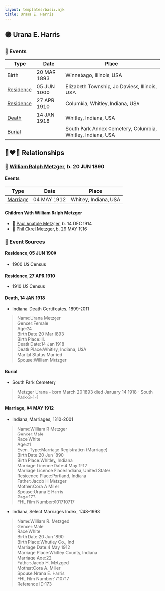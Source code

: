 ```yaml
---
layout: templates/basic.njk
title: Urana E. Harris
---
```

## 🟣 Urana E. Harris

### 📆 Events

Type | Date | Place
------ | ------ | ------
Birth | 20 MAR 1893 | Winnebago, Illinois, USA
[Residence](#event-21bd117b-ade1-4e74-85ec-27ef947b28bf) | 05 JUN 1900 | Elizabeth Township, Jo Daviess, Illinois, USA
[Residence](#event-2cdf8132-b676-4f32-a591-1960157b87e6) | 27 APR 1910 | Columbia, Whitley, Indiana, USA
[Death](#event-4c71f07a-94d9-41f7-8e65-e5d46565fb33) | 14 JAN 1918 | Whitley, Indiana, USA
[Burial](#event-edaa7611-32e9-4ebb-bd61-1c91d72587f3) |  | South Park Annex Cemetery, Columbia, Whitley, Indiana, USA

## 👩‍❤️‍👨 Relationships

### 🔵 [William Ralph Metzger](/people/6/66898263), b. 20 JUN 1890

#### Events

Type | Date | Place
------ | ------ | ------
[Marriage](#event-92044b06-6c93-446c-b3b3-63ce1244df0b) | 04 MAY 1912 | Whitley, Indiana, USA
#### Children With William Ralph Metzger
* 🔵 [Paul Anatole Metzger](/people/3/34600089), b. 14 DEC 1914
* 🔵 [Phil Okrel Metzger](/people/5/58597117), b. 29 MAY 1916
### 📰 Event Sources

#### <a id="event-21bd117b-ade1-4e74-85ec-27ef947b28bf"></a> Residence, 05 JUN 1900
* 1900 US Census

#### <a id="event-2cdf8132-b676-4f32-a591-1960157b87e6"></a> Residence, 27 APR 1910
* 1910 US Census

#### <a id="event-4c71f07a-94d9-41f7-8e65-e5d46565fb33"></a> Death, 14 JAN 1918
* Indiana, Death Certificates, 1899-2011
>   
  > Name:Urana Metzger  
  > Gender:Female  
  > Age:24  
  > Birth Date:20 Mar 1893  
  > Birth Place:Ill.  
  > Death Date:14 Jan 1918  
  > Death Place:Whitley, Indiana, USA  
  > Marital Status:Married  
  > Spouse:William Metzger

#### <a id="event-edaa7611-32e9-4ebb-bd61-1c91d72587f3"></a> Burial
* South Park Cemetery
>   
  > Metzger Urana - born March 20 1893 died January 14 1918 - South Park-3-1-1

#### <a id="event-92044b06-6c93-446c-b3b3-63ce1244df0b"></a> Marriage, 04 MAY 1912
* Indiana, Marriages, 1810-2001
>   
  > Name:William R Metzger  
  > Gender:Male  
  > Race:White  
  > Age:21  
  > Event Type:Marriage Registration (Marriage)  
  > Birth Date:20 Jun 1890  
  > Birth Place:Whitley, Indiana  
  > Marriage Licence Date:4 May 1912  
  > Marriage Licence Place:Indiana, United States  
  > Residence Place:Portland, Indiana  
  > Father:Jacob H Metzger  
  > Mother:Cora A Miller  
  > Spouse:Urana E Harris  
  > Page:173  
  > FHL Film Number:001710717
* Indiana, Select Marriages Index, 1748-1993
>   
  > Name:William R. Metzged  
  > Gender:Male  
  > Race:White  
  > Birth Date:20 Jun 1890  
  > Birth Place:Whutley Co., Ind  
  > Marriage Date:4 May 1912  
  > Marriage Place:Whitley County, Indiana  
  > Marriage Age:22  
  > Father:Jacob H. Metzged  
  > Mother:Cora A. Miller  
  > Spouse:Nrana E. Harris  
  > FHL Film Number:1710717  
  > Reference ID:173